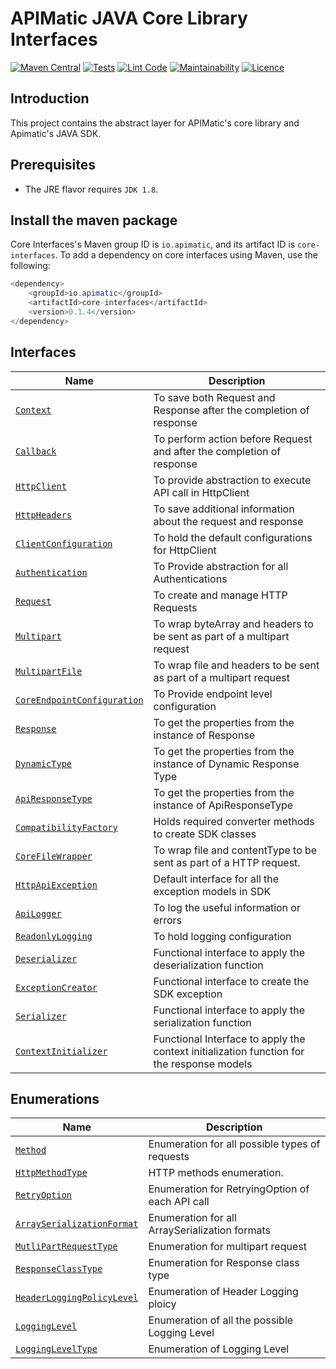 # APIMatic JAVA Core Library Interfaces
[![Maven Central][maven-badge]][maven-url]
[![Tests][test-badge]][test-url]
[![Lint Code][lint-badge]][lint-url]
[![Maintainability][maintainability-url]][code-climate-url]
[![Licence][license-badge]][license-url]
## Introduction
This project contains the abstract layer for APIMatic's core library and Apimatic's JAVA SDK. 

## Prerequisites
* The JRE flavor requires `JDK 1.8`.
## Install the maven package
Core Interfaces's Maven group ID is `io.apimatic`, and its artifact ID is `core-interfaces`.
To add a dependency on core interfaces using Maven, use the following:
```java
<dependency>
    <groupId>io.apimatic</groupId>
    <artifactId>core-interfaces</artifactId>
    <version>0.1.4</version>
</dependency>
```

## Interfaces
| Name                                                                    | Description                                                        |
|-------------------------------------------------------------------------|--------------------------------------------------------------------|
| [`Context`](./src/main/java/io/apimatic/coreinterfaces/http/Context.java)                     | To save both Request and Response after the completion of response |
| [`Callback`](./src/main/java/io/apimatic/coreinterfaces/http/Callback.java)                     | To perform action before Request and after the completion of response |
| [`HttpClient`](./src/main/java/io/apimatic/coreinterfaces/http/HttpClient.java)                     | To provide abstraction to execute API call in HttpClient |
| [`HttpHeaders`](./src/main/java/io/apimatic/coreinterfaces/http/HttpHeaders.java)                     | To save additional information about the request and response |
| [`ClientConfiguration`](./src/main/java/io/apimatic/coreinterfaces/http/ClientConfiguration.java)                     | To hold the default configurations for HttpClient |
| [`Authentication`](./src/main/java/io/apimatic/coreinterfaces/authentication/Authentication.java)            | To Provide abstraction for all Authentications                        |
| [`Request`](./src/main/java/io/apimatic/coreinterfaces/http/request/Request.java)             |  To create and manage HTTP Requests                 |
| [`Multipart`](./src/main/java/io/apimatic/coreinterfaces/http/request/Multipart.java) | To wrap byteArray and headers to be sent as part of a multipart request                              |
| [`MultipartFile`](./src/main/java/io/apimatic/coreinterfaces/http/request/MultipartFile.java) | To wrap file and headers to be sent as part of a multipart request                                  |
| [`CoreEndpointConfiguration`](./src/main/java/io/apimatic/coreinterfaces/http/request/configuration/CoreEndpointConfiguration.java)                 | To Provide endpoint level configuration      |
| [`Response`](./src/main/java/io/apimatic/coreinterfaces/http/response/Response.java)          | To get the properties from the instance of Response                |
| [`DynamicType`](./src/main/java/io/apimatic/coreinterfaces/http/response/DynamicType.java)          | To get the properties from the instance of Dynamic Response Type                |
| [`ApiResponseType`](./src/main/java/io/apimatic/coreinterfaces/http/response/ApiResponseType.java)          | To get the properties from the instance of ApiResponseType                |
| [`CompatibilityFactory`](./src/main/java/io/apimatic/coreinterfaces/compatibility\CompatibilityFactory.java)                  | Holds required converter methods to create SDK classes             |
| [`CoreFileWrapper`](./src/main/java/io/apimatic/coreinterfaces/type/CoreFileWrapper.java)                  | To wrap file and contentType to be sent as part of a HTTP request.            |
| [`HttpApiException`](./src/main/java/io/apimatic/coreinterfaces/type/HttpApiException.java)                  | Default interface for all the exception models in SDK              |
| [`ApiLogger`](./src/main/java/io/apimatic/coreinterfaces/logger/ApiLogger.java)                  | To log the useful information or errors              |
| [`ReadonlyLogging`](./src/main/java/io/apimatic/coreinterfaces/logger/ReadonlyLogging.java)                  | To hold logging configuration              |
| [`Deserializer`](./src/main/java/io/apimatic/coreinterfaces/type/functional/Deserializer.java)                  | Functional interface to  apply the deserialization function           |
| [`ExceptionCreator`](./src/main/java/io/apimatic/coreinterfaces/type/functional/ExceptionCreator.java)                  | Functional interface to  create the SDK exception             |
| [`Serializer`](./src/main/java/io/apimatic/coreinterfaces/type/functional/Serializer.java)                  | Functional interface to  apply the serialization function              |
| [`ContextInitializer`](./src/main/java/io/apimatic/coreinterfaces/type/functional/ContextInitializer.java)                  | Functional Interface to apply the context initialization function for the response models             |

## Enumerations
| Name                                                                          | Description                                                     |
|-------------------------------------------------------------------------------|-----------------------------------------------------------------|
| [`Method`](./src/main/java/io/apimatic/coreinterfaces/http/Method.java)                         | Enumeration for all possible types of requests                  |
| [`HttpMethodType`](./src/main/java/io/apimatic/coreinterfaces/http/HttpMethodType.java)                                               | HTTP methods enumeration. |
| [`RetryOption`](./src/main/java/io/apimatic/coreinterfaces/http/request/configuration/RetryOption.java)                                     | Enumeration for RetryingOption of each API call                 |
| [`ArraySerializationFormat`](./src/main/java/io/apimatic/coreinterfaces/http/request/ArraySerializationFormat.java)                                     | Enumeration  for all ArraySerialization formats       |
| [`MutliPartRequestType`](./src/main/java/io/apimatic/coreinterfaces/http/request/MutliPartRequestType.java)                                     | Enumeration for multipart request       |
| [`ResponseClassType`](./src/main/java/io/apimatic/coreinterfaces/http/request/ResponseClassType.java)                                     | Enumeration for Response class type    |
| [`HeaderLoggingPolicyLevel`](./src/main/java/io/apimatic/coreinterfaces/http/HeaderLoggingPolicyLevel.java)                     | Enumeration of Header Logging ploicy  |
| [`LoggingLevel`](./src/main/java/io/apimatic/coreinterfaces/http/LoggingLevel.java)                     | Enumeration of all the possible Logging Level  |
| [`LoggingLevelType`](./src/main/java/io/apimatic/coreinterfaces/http/LoggingLevelType.java)                     | Enumeration of Logging Level  |

[license-badge]: https://img.shields.io/badge/licence-APIMATIC-blue
[license-url]: LICENSE
[maven-badge]: https://img.shields.io/maven-central/v/io.apimatic/core-interfaces?color=green
[maven-url]: https://central.sonatype.dev/artifact/io.apimatic/core-interfaces/0.1.1
[test-badge]: https://github.com/apimatic/core-interfaces-java/actions/workflows/build-and-test.yml/badge.svg
[test-url]: https://github.com/apimatic/core-interfaces-java/actions/workflows/build-and-test.yml
[code-climate-url]: https://codeclimate.com/github/apimatic/core-interfaces-java
[maintainability-url]: https://api.codeclimate.com/v1/badges/71332f9af318d309c3dc/maintainability
[lint-badge]: https://github.com/apimatic/core-interfaces-java/actions/workflows/linter.yml/badge.svg
[lint-url]: https://github.com/apimatic/core-interfaces-java/actions/workflows/linter.yml

